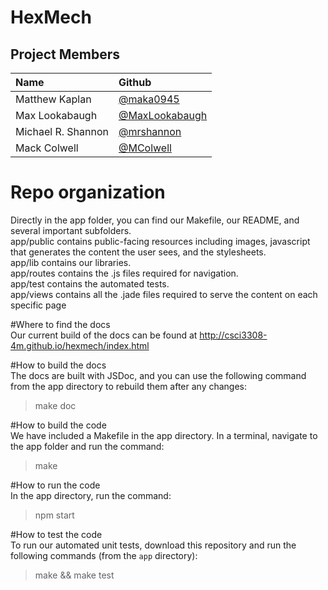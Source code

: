 # HexMech

## Project Members

| Name               | Github                                             |
|:------------------ |:-------------------------------------------------- |
| Matthew Kaplan     | [@maka0945](https://github.com/maka0945)           |
| Max Lookabaugh     | [@MaxLookabaugh](https://github.com/MaxLookabaugh) |
| Michael R. Shannon | [@mrshannon](https://github.com/mrshannon)         |
| Mack Colwell       | [@MColwell](https://github.com/MColwell)           |


# Repo organization  
Directly in the app folder, you can find our Makefile, our README, and several important subfolders.  
app/public contains public-facing resources including images, javascript that generates the content the user sees, and the stylesheets.  
app/lib contains our libraries.  
app/routes contains the .js files required for navigation.  
app/test contains the automated tests.  
app/views contains all the .jade files required to serve the content on each specific page  

#Where to find the docs  
Our current build of the docs can be found at http://csci3308-4m.github.io/hexmech/index.html  

#How to build the docs  
The docs are built with JSDoc, and you can use the following command from the app directory to rebuild them after any changes:  
>make doc  

#How to build the code  
We have included a Makefile in the app directory. In a terminal, navigate to the app folder and run the command:  
>make  

#How to run the code  
    In the app directory, run the command:  
>npm start  

#How to test the code  
To run our automated unit tests, download this repository and run the following commands (from the `app` directory):  
>make && make test
